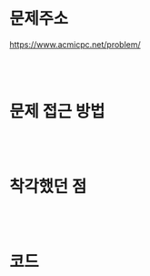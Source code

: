 # 문제주소
https://www.acmicpc.net/problem/


<br><br>
# 문제 접근 방법



<br><br>
# 착각했던 점
<p>

</p>
<p>

</p>
<br><br>


# 코드
<pre>
<code>

</code>
</pre>

<br><br>
<p>

</p>
